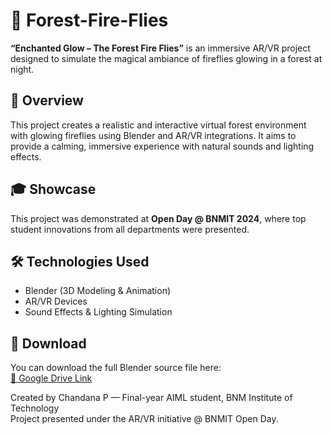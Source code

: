 # 🌲 Forest-Fire-Flies

**“Enchanted Glow – The Forest Fire Flies”** is an immersive AR/VR project designed to simulate the magical ambiance of fireflies glowing in a forest at night.

## 📌 Overview
This project creates a realistic and interactive virtual forest environment with glowing fireflies using Blender and AR/VR integrations. It aims to provide a calming, immersive experience with natural sounds and lighting effects.

## 🎓 Showcase
This project was demonstrated at **Open Day @ BNMIT 2024**, where top student innovations from all departments were presented.

## 🛠️ Technologies Used
- Blender (3D Modeling & Animation)
- AR/VR Devices
- Sound Effects & Lighting Simulation

## 🔗 Download
You can download the full Blender source file here:  
[🔗 Google Drive Link](https://drive.google.com/drive/folders/1SVEOlzSM5iogzlJFoACR9VJkOEBYMLJb?usp=sharing)



Created by Chandana P — Final-year  AIML student, BNM Institute of Technology  
Project presented under the AR/VR initiative @ BNMIT Open Day.
